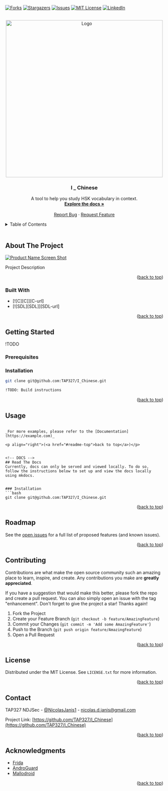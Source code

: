 <!-- Improved compatibility of back to top link: See: https://github.com/othneildrew/Best-README-Template/pull/73 -->
<a name="readme-top"></a>
<!--
*** Thanks for checking out the Best-README-Template. If you have a suggestion
*** that would make this better, please fork the repo and create a pull request
*** or simply open an issue with the tag "enhancement".
*** Don't forget to give the project a star!
*** Thanks again! Now go create something AMAZING! :D
-->



<!-- PROJECT SHIELDS -->
<!--
*** I'm using markdown "reference style" links for readability.
*** Reference links are enclosed in brackets [ ] instead of parentheses ( ).
*** See the bottom of this document for the declaration of the reference variables
*** for contributors-url, forks-url, etc. This is an optional, concise syntax you may use.
*** https://www.markdownguide.org/basic-syntax/#reference-style-links
-->
[![Forks][forks-shield]][forks-url]
[![Stargazers][stars-shield]][stars-url]
[![Issues][issues-shield]][issues-url]
[![MIT License][license-shield]][license-url]
[![LinkedIn][linkedin-shield]][linkedin-url]



<!-- PROJECT LOGO -->
<br />
<div align="center">
  <a href="https://github.com/TAP327/I_Chinese">
    <img src="images/logo.jpeg" alt="Logo" width="500" height="500">
  </a>

<h3 align="center">I _ Chinese</h3>

  <p align="center">
    A tool to help you study HSK vocabulary in context.
    <br />
    <a href="https://github.com/TAP327/I_Chinese"><strong>Explore the docs »</strong></a>
    <br />
    <br />
    <a href="https://github.com/TAP327/I_Chinese/issues">Report Bug</a>
    ·
    <a href="https://github.com/TAP327/I_Chinese/issues">Request Feature</a>
  </p>
</div>



<!-- TABLE OF CONTENTS -->
<details>
  <summary>Table of Contents</summary>
  <ol>
    <li>
      <a href="#about-the-project">About The Project</a>
      <ul>
        <li><a href="#built-with">Built With</a></li>
      </ul>
    </li>
    <li>
      <a href="#getting-started">Getting Started</a>
      <ul>
        <li><a href="#prerequisites">Prerequisites</a></li>
        <li><a href="#installation">Installation</a></li>
      </ul>
    </li>
    <li><a href="#usage">Usage</a></li>
    <li><a href="#roadmap">Roadmap</a></li>
    <li><a href="#contributing">Contributing</a></li>
    <li><a href="#license">License</a></li>
    <li><a href="#contact">Contact</a></li>
    <li><a href="#acknowledgments">Acknowledgments</a></li>
  </ol>
</details>
<br>

<!-- ABOUT THE PROJECT -->
## About The Project

[![Product Name Screen Shot][product-screenshot]](https://example.com)

Project Description

<p align="right">(<a href="#readme-top">back to top</a>)</p>



### Built With

* [![C][C]][C-url]
* [![SDL][SDL]][SDL-url]


<p align="right">(<a href="#readme-top">back to top</a>)</p>



<!-- GETTING STARTED -->
## Getting Started
!TODO

### Prerequisites

### Installation
```bash
git clone git@github.com:TAP327/I_Chinese.git

!TODO: Build instructions

```

<p align="right">(<a href="#readme-top">back to top</a>)</p>



<!-- USAGE EXAMPLES -->
## Usage

```

_For more examples, please refer to the [Documentation](https://example.com)_

<p align="right">(<a href="#readme-top">back to top</a>)</p>


<!-- DOCS -->
## Read The Docs
Currently, docs can only be served and viewed locally. To do so,
follow the instructions below to set up and view the docs locally
using mkdocs.


### Installation
```bash
git clone git@github.com:TAP327/I_Chinese.git

```

<p align="right">(<a href="#readme-top">back to top</a>)</p>

<!-- ROADMAP -->
## Roadmap

See the [open issues](https://github.com/TAP327/I_Chinese/issues) for a full list of proposed features (and known issues).

<p align="right">(<a href="#readme-top">back to top</a>)</p>



<!-- CONTRIBUTING -->
## Contributing

Contributions are what make the open source community such an amazing place to learn, inspire, and create. Any contributions you make are **greatly appreciated**.

If you have a suggestion that would make this better, please fork the repo and create a pull request. You can also simply open an issue with the tag "enhancement".
Don't forget to give the project a star! Thanks again!

1. Fork the Project
2. Create your Feature Branch (`git checkout -b feature/AmazingFeature`)
3. Commit your Changes (`git commit -m 'Add some AmazingFeature'`)
4. Push to the Branch (`git push origin feature/AmazingFeature`)
5. Open a Pull Request

<p align="right">(<a href="#readme-top">back to top</a>)</p>



<!-- LICENSE -->
## License

Distributed under the MIT License. See `LICENSE.txt` for more information.

<p align="right">(<a href="#readme-top">back to top</a>)</p>



<!-- CONTACT -->
## Contact

TAP327
NDJSec - [@NicolasJanis1](https://twitter.com/NicolasJanis1) - nicolas.d.janis@gmail.com

Project Link: [https://github.com/TAP327/I_Chinese](https://github.com/TAP327/I_Chinese)

<p align="right">(<a href="#readme-top">back to top</a>)</p>


<!-- ACKNOWLEDGMENTS -->
## Acknowledgments

* [Frida](https://frida.re/)
* [AndroGuard](https://github.com/androguard/androguard)
* [Mallodroid](https://github.com/sfahl/mallodroid)

<p align="right">(<a href="#readme-top">back to top</a>)</p>



<!-- MARKDOWN LINKS & IMAGES -->
<!-- https://www.markdownguide.org/basic-syntax/#reference-style-links -->
[contributors-shield]: https://img.shields.io/github/contributors/TAP327/I_Chinese.svg?style=for-the-badge
[contributors-url]: https://github.com/TAP327/I_Chinese/graphs/contributors
[forks-shield]: https://img.shields.io/github/forks/TAP327/I_Chinese.svg?style=for-the-badge
[forks-url]: https://github.com/TAP327/I_Chinese/network/members
[stars-shield]: https://img.shields.io/github/stars/TAP327/I_Chinese.svg?style=for-the-badge
[stars-url]: https://github.com/TAP327/I_Chinese/stargazers
[issues-shield]: https://img.shields.io/github/issues/TAP327/I_Chinese.svg?style=for-the-badge
[issues-url]: https://github.com/TAP327/I_Chinese/issues
[license-shield]: https://img.shields.io/github/license/TAP327/I_Chinese.svg?style=for-the-badge
[license-url]: https://github.com/TAP327/I_Chinese/blob/master/LICENSE.txt
[linkedin-shield]: https://img.shields.io/badge/-LinkedIn-black.svg?style=for-the-badge&logo=linkedin&colorB=555
[linkedin-url]: https://www.linkedin.com/in/nicolas-janis/
[product-screenshot]: images/screenshot.png
[Python]: https://img.shields.io/badge/python-3670A0?style=for-the-badge&logo=python&logoColor=ffdd54
[Python-url]: https://www.python.org/